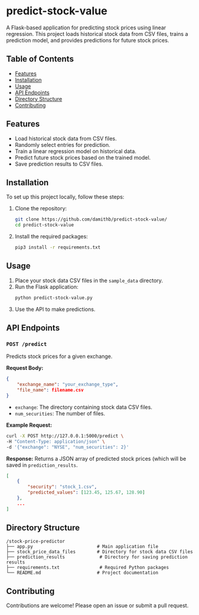 # predict-stock-value

A Flask-based application for predicting stock prices using linear regression. This project loads historical stock data from CSV files, trains a prediction model, and provides predictions for future stock prices.

## Table of Contents
- [Features](#features)
- [Installation](#installation)
- [Usage](#usage)
- [API Endpoints](#api-endpoints)
- [Directory Structure](#directory-structure)
- [Contributing](#contributing)

## Features
- Load historical stock data from CSV files.
- Randomly select entries for prediction.
- Train a linear regression model on historical data.
- Predict future stock prices based on the trained model.
- Save prediction results to CSV files.

## Installation
To set up this project locally, follow these steps:

1. Clone the repository:
   ```bash
   git clone https://github.com/damithb/predict-stock-value/
   cd predict-stock-value
   ```
2. Install the required packages:
   ```bash
   pip3 install -r requirements.txt
   ```

## Usage
1. Place your stock data CSV files in the `sample_data` directory.
2. Run the Flask application:
   ```bash
   python predict-stock-value.py
   ```
3. Use the API to make predictions.

## API Endpoints
### `POST /predict`
Predicts stock prices for a given exchange.

**Request Body:**
```json
{
    "exchange_name": "your_exchange_type",
    "file_name": filename.csv
}
```

- `exchange`: The directory containing stock data CSV files.
- `num_securities`: The number of files.

**Example Request:**
```bash
curl -X POST http://127.0.0.1:5000/predict \
-H "Content-Type: application/json" \
-d '{"exchange": "NYSE", "num_securities": 2}'
```
**Response:**
Returns a JSON array of predicted stock prices (which will be saved in 
`prediction_results`.
```json
[
    {
        "security": "stock_1.csv",
        "predicted_values": [123.45, 125.67, 128.90]
    },
    ...
]
```

## Directory Structure
```
/stock-price-predictor
├── app.py                        # Main application file
├── stock_price_data_files        # Directory for stock data CSV files
├── prediction_results             # Directory for saving prediction results
├── requirements.txt               # Required Python packages
└── README.md                     # Project documentation
```

## Contributing
Contributions are welcome! Please open an issue or submit a pull request.


